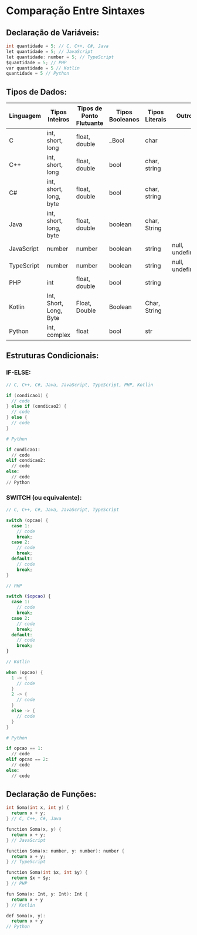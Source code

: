 # Comparação Entre Sintaxes

## Declaração de Variáveis:
```c
int quantidade = 5; // C, C++, C#, Java
let quantidade = 5; // JavaScript
let quantidade: number = 5; // TypeScript
$quantidade = 5; // PHP
var quantidade = 5 // Kotlin
quantidade = 5 // Python
```

## Tipos de Dados:
| Linguagem     | Tipos Inteiros               | Tipos de Ponto Flutuante  | Tipos Booleanos | Tipos Literais |     Outros      |
|---------------|------------------------------|---------------------------|------------------|---------------|-----------------|
| C             | int, short, long             | float, double             | _Bool            | char          |                 |
| C++           | int, short, long             | float, double             | bool             | char, string  |                 |
| C#            | int, short, long, byte       | float, double             | bool             | char, string  |                 |
| Java          | int, short, long, byte       | float, double             | boolean          | char, String  |                 |
| JavaScript    | number                       | number                    | boolean          | string        | null, undefined |
| TypeScript    | number                       | number                    | boolean          | string        | null, undefined |
| PHP           | int                          | float, double             | bool             | string        |                 |
| Kotlin        | Int, Short, Long, Byte       | Float, Double             | Boolean          | Char, String  |                 |
| Python        | int, complex                 | float                     | bool             | str           |                 |

## Estruturas Condicionais:
### IF-ELSE:
```c
// C, C++, C#, Java, JavaScript, TypeScript, PHP, Kotlin

if (condicao1) {
  // code
} else if (condicao2) {
  // code
} else {
  // code
}
```
```python
# Python

if condicao1:
  // code
elif condicao2:
  // code
else:
  // code
// Python
```

### SWITCH (ou equivalente):
```c
// C, C++, C#, Java, JavaScript, TypeScript

switch (opcao) {
  case 1:
    // code
    break;
  case 2:
    // code
    break;
  default:
    // code
    break;
}
```
```php
// PHP

switch ($opcao) {
  case 1:
    // code
    break;
  case 2:
    // code
    break;
  default:
    // code
    break;
}
```
```kotlin
// Kotlin

when (opcao) {
  1 -> {
    // code
  }
  2 -> {
    // code
  }
  else -> {
    // code
  }
}
```
```python
# Python

if opcao == 1:
  // code
elif opcao == 2:
  // code
else:
  // code
```

## Declaração de Funções:
```c
int Soma(int x, int y) {
  return x + y;
} // C, C++, C#, Java

function Soma(x, y) {
  return x + y;
} // JavaScript

function Soma(x: number, y: number): number {
  return x + y;
} // TypeScript

function Soma(int $x, int $y) {
  return $x + $y;
} // PHP

fun Soma(x: Int, y: Int): Int {
  return x + y
} // Kotlin

def Soma(x, y):
  return x + y
// Python
```